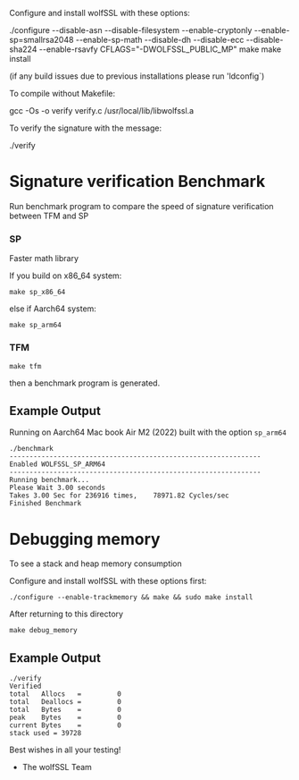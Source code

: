 Configure and install wolfSSL with these options:

./configure --disable-asn --disable-filesystem
--enable-cryptonly --enable-sp=smallrsa2048 --enable-sp-math
--disable-dh --disable-ecc --disable-sha224 --enable-rsavfy
CFLAGS="-DWOLFSSL_PUBLIC_MP" make make install

(if any build issues due to previous installations please run 'ldconfig`)

To compile without Makefile:

gcc -Os -o verify verify.c /usr/local/lib/libwolfssl.a


To verify the signature with the message:

./verify

# Signature verification Benchmark

Run benchmark program to compare the speed of signature verification between TFM and SP
### SP
Faster math library

If you build on x86_64 system:
```
make sp_x86_64
```
else if Aarch64 system: 
```
make sp_arm64 
``` 
### TFM
```
make tfm
```
then a benchmark program is generated.

## Example Output
Running on Aarch64 Mac book Air M2 (2022) built with the option `sp_arm64`
```
./benchmark
---------------------------------------------------------------
Enabled WOLFSSL_SP_ARM64
---------------------------------------------------------------
Running benchmark...
Please Wait 3.00 seconds
Takes 3.00 Sec for 236916 times,    78971.82 Cycles/sec
Finished Benchmark
```

# Debugging memory
To see a stack and heap memory consumption

Configure and install wolfSSL with these options first:
```
./configure --enable-trackmemory && make && sudo make install
```
After returning to this directory
```
make debug_memory
```
## Example Output
```
./verify
Verified
total   Allocs   =         0
total   Deallocs =         0
total   Bytes    =         0
peak    Bytes    =         0
current Bytes    =         0
stack used = 39728
```


Best wishes in all your testing!

- The wolfSSL Team

